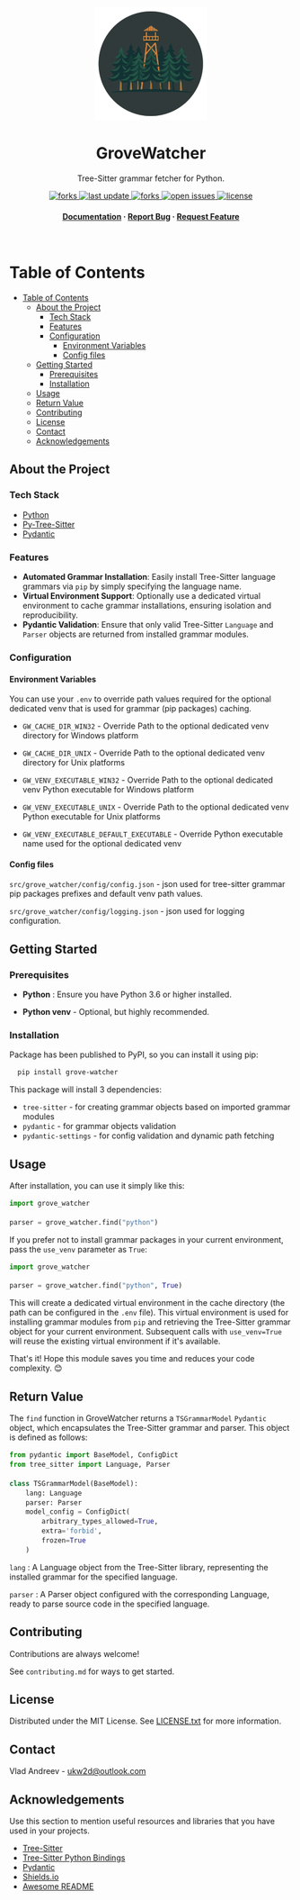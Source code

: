 <div align="center">

  <img src="assets/logo.png" alt="logo" width="200" height="auto" />
  <h1>GroveWatcher</h1>
  
  <p>
    Tree-Sitter grammar fetcher for Python.
  </p>

  
<!-- Badges -->
<p>
  <a href="https://pypi.python.org/pypi/grove-watcher">
      <img src="https://img.shields.io/pypi/v/grove-watcher.svg" 
      alt="forks" />
    </a>
  <a href="">
    <img src="https://img.shields.io/github/last-commit/ukw2d/py-grove-watcher" 
    alt="last update" />
  </a>
  <a href="https://github.com/ukw2d/py-grove-watcher/network/members">
    <img src="https://img.shields.io/github/forks/ukw2d/py-grove-watcher" 
    alt="forks" />
  </a>
  </a>
  <a href="https://github.com/ukw2d/py-grove-watcher/issues/">
    <img src="https://img.shields.io/github/issues/ukw2d/py-grove-watcher" alt="open issues" />
  </a>
  <a href="https://github.com/ukw2d/py-grove-watcher/blob/master/LICENSE.txt">
    <img src="https://img.shields.io/github/license/ukw2d/py-grove-watcher.svg" 
    alt="license" />
  </a>
</p>
   
<h4>
    <a href="https://github.com/ukw2d/py-grove-watcher">Documentation</a>
  <span> · </span>
    <a href="https://github.com/ukw2d/py-grove-watcher/issues/">Report Bug</a>
  <span> · </span>
    <a href="https://github.com/ukw2d/py-grove-watcher/issues/">Request Feature</a>
  </h4>
</div>

<br />

<!-- Table of Contents -->
# Table of Contents

- [Table of Contents](#table-of-contents)
  - [About the Project](#about-the-project)
    - [Tech Stack](#tech-stack)
    - [Features](#features)
    - [Configuration](#configuration)
      - [Environment Variables](#environment-variables)
      - [Config files](#config-files)
  - [Getting Started](#getting-started)
    - [Prerequisites](#prerequisites)
    - [Installation](#installation)
  - [Usage](#usage)
  - [Return Value](#return-value)
  - [Contributing](#contributing)
  - [License](#license)
  - [Contact](#contact)
  - [Acknowledgements](#acknowledgements)
  

<!-- About the Project -->
## About the Project
<!-- TechStack -->
### Tech Stack

<ul>
    <li><a href="https://www.python.org">Python</a></li>
    <li><a href="https://github.com/tree-sitter/py-tree-sitter">Py-Tree-Sitter</a></li>
    <li><a href="https://pydantic.dev">Pydantic</a></li>
  </ul>

<!-- Features -->
### Features

- **Automated Grammar Installation**: Easily install Tree-Sitter language grammars via `pip` by simply specifying the language name.
- **Virtual Environment Support**: Optionally use a dedicated virtual environment to cache grammar installations, ensuring isolation and reproducibility.
- **Pydantic Validation**: Ensure that only valid Tree-Sitter `Language` and `Parser` objects are returned from installed grammar modules.

<!-- Env Variables -->
### Configuration

#### Environment Variables

You can use your `.env` to override path values required for the optional dedicated venv that is used for grammar (pip packages) caching.

- `GW_CACHE_DIR_WIN32` - Override Path to the optional dedicated venv directory for Windows platform

- `GW_CACHE_DIR_UNIX` - Override Path to the optional dedicated venv directory for Unix platforms

- `GW_VENV_EXECUTABLE_WIN32` - Override Path to the optional dedicated venv Python executable for Windows platform

- `GW_VENV_EXECUTABLE_UNIX`  - Override Path to the optional dedicated venv Python executable for Unix platforms

- `GW_VENV_EXECUTABLE_DEFAULT_EXECUTABLE` - Override Python executable name used for the optional dedicated venv


#### Config files
`src/grove_watcher/config/config.json` - json used for tree-sitter grammar pip packages prefixes and default venv path values.

`src/grove_watcher/config/logging.json` - json used for logging configuration.


<!-- Getting Started -->
## Getting Started

<!-- Prerequisites -->
### Prerequisites

- **Python** : Ensure you have Python 3.6 or higher installed.

- **Python venv** - Optional, but highly recommended.

<!-- Installation -->
### Installation

Package has been published to PyPI, so you can install it using pip:

```bash
  pip install grove-watcher
```
This package will install 3 dependencies:
- `tree-sitter` - for creating grammar objects based on imported grammar modules
- `pydantic` - for grammar objects validation
- `pydantic-settings` - for config validation and dynamic path fetching

<!-- Usage -->
## Usage

After installation, you can use it simply like this:

```python
import grove_watcher

parser = grove_watcher.find("python")
```
If you prefer not to install grammar packages in your current environment, pass the `use_venv` parameter as `True`:

```python
import grove_watcher

parser = grove_watcher.find("python", True)
```
This will create a dedicated virtual environment in the cache directory (the path can be configured in the `.env` file). This virtual environment is used for installing grammar modules from `pip` and retrieving the Tree-Sitter grammar object for your current environment. Subsequent calls with `use_venv=True` will reuse the existing virtual environment if it's available.

That's it! Hope this module saves you time and reduces your code complexity. 😊

<!--Return Value -->
## Return Value
The `find` function in GroveWatcher returns a `TSGrammarModel` `Pydantic` object, which encapsulates the Tree-Sitter grammar and parser. This object is defined as follows:

```python
from pydantic import BaseModel, ConfigDict
from tree_sitter import Language, Parser

class TSGrammarModel(BaseModel):
    lang: Language
    parser: Parser
    model_config = ConfigDict(
        arbitrary_types_allowed=True,
        extra='forbid',
        frozen=True
    )
```
`lang` : A Language object from the Tree-Sitter library, representing the installed grammar for the specified language.

`parser` : A Parser object configured with the corresponding Language, ready to parse source code in the specified language.

<!-- Contributing -->
## Contributing
Contributions are always welcome!

See `contributing.md` for ways to get started.

<!-- License -->
## License

Distributed under the MIT License. See [LICENSE.txt](LICENSE.txt) for more information.

<!-- Contact -->
## Contact

Vlad Andreev - ukw2d@outlook.com


<!-- Acknowledgments -->
## Acknowledgements

Use this section to mention useful resources and libraries that you have used in your projects.

 - [Tree-Sitter](https://tree-sitter.github.io/tree-sitter/)
 - [Tree-Sitter Python Bindings](https://github.com/tree-sitter/py-tree-sitter)
 - [Pydantic](https://github.com/pydantic/pydantic)
 - [Shields.io](https://shields.io/)
 - [Awesome README](https://github.com/matiassingers/awesome-readme)
